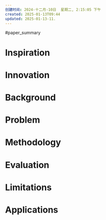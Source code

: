 ```yaml
---
创建时间: 2024-十二月-10日  星期二, 2:15:05 下午
created: 2025-01-13T09:44
updated: 2025-01-13-11.
---
```

#paper_summary 

# Inspiration



# Innovation



# Background



# Problem



# Methodology



# Evaluation



# Limitations



# Applications